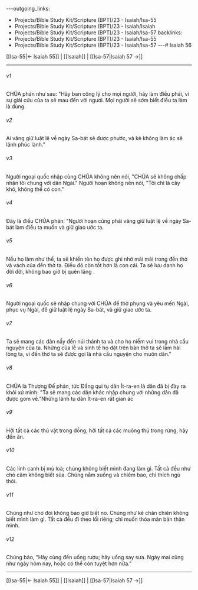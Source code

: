 ---outgoing_links:
  - Projects/Bible Study Kit/Scripture (BPT)/23 - Isaiah/Isa-55
  - Projects/Bible Study Kit/Scripture (BPT)/23 - Isaiah/Isaiah
  - Projects/Bible Study Kit/Scripture (BPT)/23 - Isaiah/Isa-57
backlinks:
  - Projects/Bible Study Kit/Scripture (BPT)/23 - Isaiah/Isa-55
  - Projects/Bible Study Kit/Scripture (BPT)/23 - Isaiah/Isa-57
---# Isaiah 56

[[Isa-55|← Isaiah 55]] | [[Isaiah]] | [[Isa-57|Isaiah 57 →]]
***



###### v1 
CHÚA phán như sau: "Hãy ban công lý cho mọi người, hãy làm điều phải, vì sự giải cứu của ta sẽ mau đến với ngươi. Mọi người sẽ sớm biết điều ta làm là đúng. 

###### v2 
Ai vâng giữ luật lệ về ngày Sa-bát sẽ được phước, và kẻ không làm ác sẽ lãnh phúc lành." 

###### v3 
Người ngoại quốc nhập cùng CHÚA không nên nói, "CHÚA sẽ không chấp nhận tôi chung với dân Ngài." Người hoạn không nên nói, "Tôi chỉ là cây khô, không thể có con." 

###### v4 
Đây là điều CHÚA phán: "Người hoạn cũng phải vâng giữ luật lệ về ngày Sa-bát làm điều ta muốn và giữ giao ước ta. 

###### v5 
Nếu họ làm như thế, ta sẽ khiến tên họ được ghi nhớ mãi mãi trong đền thờ và vách của đền thờ ta. Điều đó còn tốt hơn là con cái. Ta sẽ lưu danh họ đời đời, không bao giờ bị quên lãng . 

###### v6 
Người ngoại quốc sẽ nhập chung với CHÚA để thờ phụng và yêu mến Ngài, phục vụ Ngài, để giữ luật lệ ngày Sa-bát, và giữ giao ước ta. 

###### v7 
Ta sẽ mang các dân nầy đến núi thánh ta và cho họ niềm vui trong nhà cầu nguyện của ta. Những của lễ và sinh tế họ đặt trên bàn thờ ta sẽ làm hài lòng ta, vì đền thờ ta sẽ được gọi là nhà cầu nguyện cho muôn dân." 

###### v8 
CHÚA là Thượng Đế phán, tức Đấng qui tụ dân Ít-ra-en là dân đã bị đày ra khỏi xứ mình: "Ta sẽ mang các dân khác nhập chung với những dân đã được gom về."Những lãnh tụ dân Ít-ra-en rất gian ác 

###### v9 
Hỡi tất cả các thú vật trong đồng, hỡi tất cả các muông thú trong rừng, hãy đến ăn. 

###### v10 
Các lính canh bị mù loà; chúng không biết mình đang làm gì. Tất cả đều như chó câm không biết sủa. Chúng nằm xuống và chiêm bao, chỉ thích ngủ thôi. 

###### v11 
Chúng như chó đói không bao giờ biết no. Chúng như kẻ chăn chiên không biết mình làm gì. Tất cả đều đi theo lối riêng; chỉ muốn thỏa mãn bản thân mình. 

###### v12 
Chúng bảo, "Hãy cùng đến uống rượu; hãy uống say sưa. Ngày mai cũng như ngày hôm nay, hoặc có thể còn tuyệt hơn nữa."

***
[[Isa-55|← Isaiah 55]] | [[Isaiah]] | [[Isa-57|Isaiah 57 →]]
